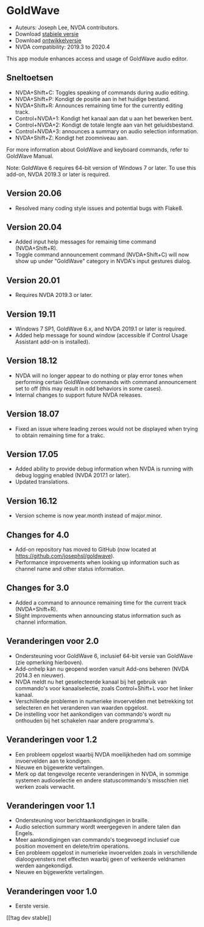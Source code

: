 # GoldWave #

* Auteurs: Joseph Lee, NVDA contributors.
* Download [stabiele versie][1]
* Download [ontwikkelversie][2]
* NVDA compatibility: 2019.3 to 2020.4

This app module enhances access and usage of GoldWave audio editor.

## Sneltoetsen ##

* NVDA+Shift+C: Toggles speaking of commands during audio editing.
* NVDA+Shift+P: Kondigt de positie aan in het huidige bestand.
* NVDA+Shift+R: Announces remaining time for the currently editing track.
* Control+NVDA+1: Kondigt het kanaal aan dat u aan het bewerken bent.
* Control+NVDA+2: Kondigt de totale lengte aan van het geluidsbestand.
* Control+NVDA+3: announces a summary on audio selection information.
* NVDA+Shift+Z: Kondigt het zoomniveau aan.

For more information about GoldWave and keyboard commands, refer to GoldWave
Manual.

Note: GoldWave 6 requires 64-bit version of Windows 7 or later. To use this
add-on, NVDA 2019.3 or later is required.

## Version 20.06

* Resolved many coding style issues and potential bugs with Flake8.

## Version 20.04

* Added input help messages for remainig time command (NVDA+Shift+R).
* Toggle command announcement command (NVDA+Shift+C) will now show up under
  "GoldWave" category in NVDA's input gestures dialog.

## Version 20.01

* Requires NVDA 2019.3 or later.

## Version 19.11

* Windows 7 SP1, GoldWave 6.x, and NVDA 2019.1 or later is required.
* Added help message for sound window (accessible if Control Usage Assistant
  add-on is installed).

## Version 18.12

* NVDA will no longer appear to do nothing or play error tones when
  performing certain GoldWave commands with command announcement set to off
  (this may result in odd behaviors in some cases).
* Internal changes to support future NVDA releases.

## Version 18.07

* Fixed an issue where leading zeroes would not be displayed when trying to
  obtain remaining time for a trakc.

## Version 17.05

* Added ability to provide debug information when NVDA is running with debug
  logging enabled (NVDA 2017.1 or later).
* Updated translations.

## Version 16.12

* Version scheme is now year.month instead of major.minor.

## Changes for 4.0

* Add-on repository has moved to GitHub (now located at
  https://github.com/josephsl/goldwave).
* Performance improvements when looking up information such as channel name
  and other status information.

## Changes for 3.0

* Added a command to announce remaining time for the current track
  (NVDA+Shift+R).
* Slight improvements when announcing status information such as channel
  information.

## Veranderingen voor 2.0

* Ondersteuning voor GoldWave 6, inclusief 64-bit versie van GoldWave (zie
  opmerking hierboven).
* Add-onhelp kan nu geopend worden vanuit Add-ons beheren (NVDA 2014.3 en
  nieuwer).
* NVDA meldt nu het geselecteerde kanaal bij het gebruik van commando's voor
  kanaalselectie, zoals Control+Shift+L voor het linker kanaal.
* Verschillende problemen in numerieke invoervelden met betrekking tot
  selecteren en het veranderen van waarden opgelost.
* De instelling voor het aankondigen van commando's wordt nu onthouden bij
  het schakelen naar andere programma's.

## Veranderingen voor 1.2

* Een probleem opgelost waarbij NVDA moeilijkheden had om sommige
  invoervelden aan te kondigen.
* Nieuwe en bijgewerkte vertalingen.
* Merk op dat tengevolge recente veranderingen in NVDA, in sommige systemen
  audioselectie en andere statuscommando's misschien niet werken zoals
  verwacht.

## Veranderingen voor 1.1

* Ondersteuning voor berichtaankondigingen in braille.
* Audio selection summary wordt weergegeven in andere talen dan Engels.
* Meer aankondigingen van commando's toegevoegd inclusief cue position
  movement en delete/trim operations.
* Een probleem opgelost in numerieke invoervelden zoals in verschillende
  dialoogvensters met effecten waarbij geen of verkeerde veldnamen werden
  aangekondigd.
* Nieuwe en bijgewerkte vertalingen.

## Veranderingen voor 1.0

* Eerste versie.

[[!tag dev stable]]

[1]: https://addons.nvda-project.org/files/get.php?file=gwv

[2]: https://addons.nvda-project.org/files/get.php?file=gwv-dev
